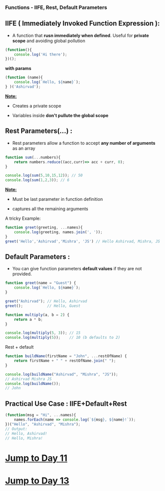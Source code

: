 ### Functions - IIFE, Rest, Default Parameters

## IIFE ( Immediately Invoked Function Expression ):

- A function that **rusn immediately when defined**. Useful for **private scope** and avoiding global pollution

```js
(function(){
    console.log('Hi there');
})();
```

**with params**

```js
(function (name){
    console.log(`Hello, ${name}`);
} )('Ashirvad');
```

**<u>Note:</u>**

- Creates a private scope

- Variables inside **don't pullute the global scope**

## Rest Parameters(...) :

- Rest parameters allow a function to accept **any number of arguments** as an array

```js
function sum(...numbers){
    return numbers.reduce((acc,curr)=> acc + curr, 0);
}

console.log(sum(5,10,15,12)); // 50
console.log(sum(1,2,3)); // 6
```

**<u>Note:</u>**

- Must be last parameter in function definition

- captures all the remaining arguments

A tricky Example:

```js
function greet(greeting, ...names){
    console.log(greeting, names.join(', '));
}
greet('Hello','Ashirvad','Mishra', 'JS') // Hello Ashirvad, Mishra, JS
```

## Default Parameters :

- You can give function parameters **default values** if they are not provided.

```js
function greet(name = "Guest") {
    console.log(`Hello, ${name}`);
}

greet("Ashirvad"); // Hello, Ashirvad
greet();           // Hello, Guest
```

```js
function multiply(a, b = 2) {
    return a * b;
}

console.log(multiply(5, 3)); // 15
console.log(multiply(5));    // 10 (b defaults to 2)
```

Rest + default

```js
function buildName(firstName = "John", ...restOfName) {
    return firstName + " " + restOfName.join(" ");
}

console.log(buildName("Ashirvad", "Mishra", "JS")); 
// Ashirvad Mishra JS
console.log(buildName()); 
// John 
```

## Practical Use Case : IIFE+Default+Rest

```js
(function(msg = "Hi", ...names){
    names.forEach(name => console.log(`${msg}, ${name}!`));
})("Hello", "Ashirvad", "Mishra");
// Output:
// Hello, Ashirvad!
// Hello, Mishra!
```

# [Jump to Day 11](../Day11/day11.md)
# [Jump to Day 13](../Day13/day13.md)